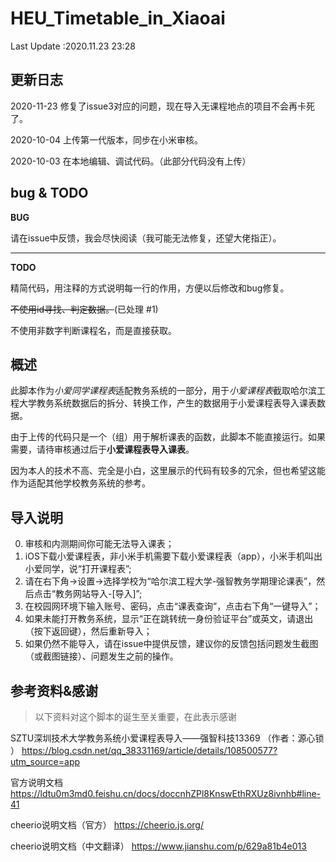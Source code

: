 # HEU_Timetable_in_Xiaoai
Last Update :2020.11.23 23:28
## 更新日志
2020-11-23 修复了issue3对应的问题，现在导入无课程地点的项目不会再卡死了。

2020-10-04 上传第一代版本，同步在小米审核。

2020-10-03 在本地编辑、调试代码。（此部分代码没有上传）

## bug & TODO

**BUG**

请在issue中反馈，我会尽快阅读（我可能无法修复，还望大佬指正）。

-----

**TODO**

精简代码，用注释的方式说明每一行的作用，方便以后修改和bug修复。

~~不使用id寻找、判定数据。~~(已处理 #1)

不使用非数字判断课程名，而是直接获取。

## 概述
此脚本作为*小爱同学课程表*适配教务系统的一部分，用于*小爱课程表*截取哈尔滨工程大学教务系统数据后的拆分、转换工作，产生的数据用于小爱课程表导入课表数据。

由于上传的代码只是一个（组）用于解析课表的函数，此脚本不能直接运行。如果需要，请待审核通过后于**小爱课程表导入课表**。

因为本人的技术不高、完全是小白，这里展示的代码有较多的冗余，但也希望这能作为适配其他学校教务系统的参考。

## 导入说明
0. 审核和内测期间你可能无法导入课表；
1. iOS下载小爱课程表，非小米手机需要下载小爱课程表（app），小米手机叫出小爱同学，说“打开课程表”;
2. 请在右下角->设置->选择学校为“哈尔滨工程大学-强智教务学期理论课表”，然后点击“教务网站导入-[导入]”;
3. 在校园网环境下输入账号、密码，点击“课表查询”，点击右下角“一键导入”；
4. 如果未能打开教务系统，显示“正在跳转统一身份验证平台”或英文，请退出（按下返回键），然后重新导入；
5. 如果仍然不能导入，请在issue中提供反馈，建议你的反馈包括问题发生截图（或截图链接）、问题发生之前的操作。



## 参考资料&感谢
> 以下资料对这个脚本的诞生至关重要，在此表示感谢

SZTU深圳技术大学教务系统小爱课程表导入——强智科技13369 （作者：源心锁  ）
https://blog.csdn.net/qq_38331169/article/details/108500577?utm_source=app

官方说明文档
https://ldtu0m3md0.feishu.cn/docs/doccnhZPl8KnswEthRXUz8ivnhb#line-41

cheerio说明文档（官方）
https://cheerio.js.org/

cheerio说明文档（中文翻译）
https://www.jianshu.com/p/629a81b4e013


